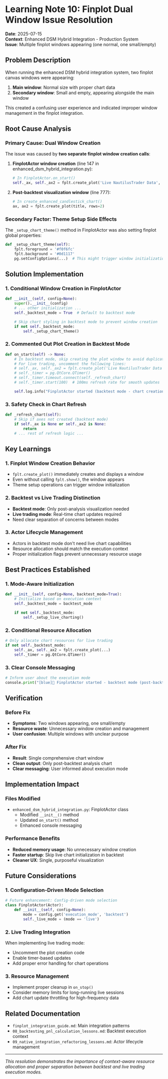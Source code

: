 # Learning Note 10: Finplot Dual Window Issue Resolution

**Date**: 2025-07-15  
**Context**: Enhanced DSM Hybrid Integration - Production System  
**Issue**: Multiple finplot windows appearing (one normal, one small/empty)

## Problem Description

When running the enhanced DSM hybrid integration system, two finplot canvas windows were appearing:

1. **Main window**: Normal size with proper chart data
2. **Secondary window**: Small and empty, appearing alongside the main window

This created a confusing user experience and indicated improper window management in the finplot integration.

## Root Cause Analysis

### Primary Cause: Dual Window Creation

The issue was caused by **two separate finplot window creation calls**:

1. **FinplotActor window creation** (line 147 in enhanced_dsm_hybrid_integration.py):

   ```python
   # In FinplotActor.on_start()
   self._ax, self._ax2 = fplt.create_plot('Live NautilusTrader Data', rows=2, maximize=False)
   ```

2. **Post-backtest visualization window** (line 777):
   ```python
   # In create_enhanced_candlestick_chart()
   ax, ax2 = fplt.create_plot(title, rows=2)
   ```

### Secondary Factor: Theme Setup Side Effects

The `_setup_chart_theme()` method in FinplotActor was also setting finplot global properties:

```python
def _setup_chart_theme(self):
    fplt.foreground = '#f0f6fc'
    fplt.background = '#0d1117'
    pg.setConfigOptions(...)  # This might trigger window initialization
```

## Solution Implementation

### 1. Conditional Window Creation in FinplotActor

```python
def __init__(self, config=None):
    super().__init__(config)
    # ... other initialization ...
    self._backtest_mode = True  # Default to backtest mode

    # Skip chart styling in backtest mode to prevent window creation
    if not self._backtest_mode:
        self._setup_chart_theme()
```

### 2. Commented Out Plot Creation in Backtest Mode

```python
def on_start(self) -> None:
    # In backtest mode, skip creating the plot window to avoid duplicate windows
    # For live trading, uncomment the following lines:
    # self._ax, self._ax2 = fplt.create_plot('Live NautilusTrader Data', rows=2, maximize=False)
    # self._timer = pg.QtCore.QTimer()
    # self._timer.timeout.connect(self._refresh_chart)
    # self._timer.start(100)  # 100ms refresh rate for smooth updates

    self.log.info("FinplotActor started (backtest mode - chart creation skipped)")
```

### 3. Safety Check in Chart Refresh

```python
def _refresh_chart(self):
    # Skip if axes not created (backtest mode)
    if self._ax is None or self._ax2 is None:
        return
    # ... rest of refresh logic ...
```

## Key Learnings

### 1. Finplot Window Creation Behavior

- `fplt.create_plot()` immediately creates and displays a window
- Even without calling `fplt.show()`, the window appears
- Theme setup operations can trigger window initialization

### 2. Backtest vs Live Trading Distinction

- **Backtest mode**: Only post-analysis visualization needed
- **Live trading mode**: Real-time chart updates required
- Need clear separation of concerns between modes

### 3. Actor Lifecycle Management

- Actors in backtest mode don't need live chart capabilities
- Resource allocation should match the execution context
- Proper initialization flags prevent unnecessary resource usage

## Best Practices Established

### 1. Mode-Aware Initialization

```python
def __init__(self, config=None, backtest_mode=True):
    # Initialize based on execution context
    self._backtest_mode = backtest_mode

    if not self._backtest_mode:
        self._setup_live_charting()
```

### 2. Conditional Resource Allocation

```python
# Only allocate chart resources for live trading
if not self._backtest_mode:
    self._ax, self._ax2 = fplt.create_plot(...)
    self._timer = pg.QtCore.QTimer()
```

### 3. Clear Console Messaging

```python
# Inform user about the execution mode
console.print("[blue]🚀 FinplotActor started - backtest mode (post-backtest chart will be shown)[/blue]")
```

## Verification

### Before Fix

- **Symptoms**: Two windows appearing, one small/empty
- **Resource waste**: Unnecessary window creation and management
- **User confusion**: Multiple windows with unclear purpose

### After Fix

- **Result**: Single comprehensive chart window
- **Clean output**: Only post-backtest analysis chart
- **Clear messaging**: User informed about execution mode

## Implementation Impact

### Files Modified

- `enhanced_dsm_hybrid_integration.py`: FinplotActor class
  - Modified `__init__()` method
  - Updated `on_start()` method
  - Enhanced console messaging

### Performance Benefits

- **Reduced memory usage**: No unnecessary window creation
- **Faster startup**: Skip live chart initialization in backtest
- **Cleaner UX**: Single, purposeful visualization

## Future Considerations

### 1. Configuration-Driven Mode Selection

```python
# Future enhancement: Config-driven mode selection
class FinplotActor(Actor):
    def __init__(self, config=None):
        mode = config.get('execution_mode', 'backtest')
        self._live_mode = (mode == 'live')
```

### 2. Live Trading Integration

When implementing live trading mode:

- Uncomment the plot creation code
- Enable timer-based updates
- Add proper error handling for chart operations

### 3. Resource Management

- Implement proper cleanup in `on_stop()`
- Consider memory limits for long-running live sessions
- Add chart update throttling for high-frequency data

## Related Documentation

- `finplot_integration_guide.md`: Main integration patterns
- `08_backtesting_pnl_calculation_lessons.md`: Backtest execution context
- `09_native_integration_refactoring_lessons.md`: Actor lifecycle management

---

_This resolution demonstrates the importance of context-aware resource allocation and proper separation between backtest and live trading execution modes._
